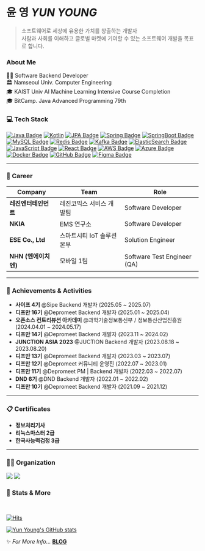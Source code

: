 # 윤 영 *YUN YOUNG*

> 소프트웨어로 세상에 유용한 가치를 창출하는 개발자 <br>
> 사람과 사회를 이해하고 글로벌 마켓에 기여할 수 있는 소프트웨어 개발을 목표로 합니다.



### About Me
🧑‍💻 Software Backend Developer  
🏛 Namseoul Univ. Computer Engineering
<br>
🎓 KAIST Univ AI Machine Learning Intensive Course Completion
<br>
🎓 BitCamp. Java Advanced Programming 79th
<br>



### 💻 Tech Stack
[![Java Badge](https://img.shields.io/badge/Java-007396?style=flat-square&logo=Java&logoColor=white)](https://www.java.com/)
[![Kotlin](https://img.shields.io/badge/Kotlin-7F52FF?style=flat-square&logo=Kotlin&logoColor=white)](https://kotlinlang.org/)
[![JPA Badge](https://img.shields.io/badge/JPA-59666C?style=flat-square&logo=Hibernate&logoColor=white)](https://hibernate.org/)
[![Spring Badge](https://img.shields.io/badge/Spring-6DB33F?style=flat-square&logo=Spring&logoColor=white)](https://spring.io/)
[![SpringBoot Badge](https://img.shields.io/badge/SpringBoot-6DB33F?style=flat-square&logo=SpringBoot&logoColor=white)](https://spring.io/projects/spring-boot)
[![MySQL Badge](https://img.shields.io/badge/MySQL-4479A1?style=flat-square&logo=MySQL&logoColor=white)](https://www.mysql.com/)
[![Redis Badge](https://img.shields.io/badge/Redis-DC382D?style=flat-square&logo=Redis&logoColor=white)](https://redis.io/)
[![Kafka Badge](https://img.shields.io/badge/Apache%20Kafka-231F20?style=flat-square&logo=Apache-Kafka&logoColor=white)](https://kafka.apache.org/)
[![ElasticSearch Badge](https://img.shields.io/badge/ElasticSearch-005571?style=flat-square&logo=ElasticSearch&logoColor=white)](https://www.elastic.co/)
[![JavaScript Badge](https://img.shields.io/badge/JavaScript-F7DF1E?style=flat-square&logo=JavaScript&logoColor=black)](https://javascript.info/)
[![React Badge](https://img.shields.io/badge/React-61DAFB?style=flat-square&logo=React&logoColor=black)](https://reactjs.org/)
[![AWS Badge](https://img.shields.io/badge/Amazon%20AWS-232F3E?style=flat-square&logo=amazon-aws&logoColor=white)](https://aws.amazon.com/)
[![Azure Badge](https://img.shields.io/badge/Microsoft%20Azure-0078D4?style=flat-square&logo=microsoft-azure&logoColor=white)](https://azure.microsoft.com/)
[![Docker Badge](https://img.shields.io/badge/Docker-2496ED?style=flat-square&logo=Docker&logoColor=white)](https://www.docker.com/)
[![GitHub Badge](https://img.shields.io/badge/GitHub-181717?style=flat-square&logo=GitHub&logoColor=white)](https://github.com/)
[![Figma Badge](https://img.shields.io/badge/Figma-F24E1E?style=flat-square&logo=Figma&logoColor=white)](https://www.figma.com/)


---

### 💼 Career
| **Company**              | **Team**                         | **Role**                         |
|--------------------------|----------------------------------|----------------------------------|
| **레진엔터테인먼트**          | 레진코믹스 서비스 개발팀               | Software Developer               | 
| **NKIA**                 | EMS 연구소                         | Software Developer               | 
| **ESE Co., Ltd**         | 스마트시티 IoT 솔루션 본부             | Solution Engineer       | 
| **NHN (엔에이치엔)**        | 모바일 1팀                         | Software Test Engineer (QA)  | 

---

### 🏅 Achievements & Activities
- **사이프 4기** @Sipe  Backend 개발자 (2025.05 ~ 2025.07) 
- **디프만 16기** @Depromeet  Backend 개발자 (2025.01 ~ 2025.04) 
- **오픈소스 컨트리뷰션 아카데미** @과학기술정보통신부 / 정보통신산업진흥원 (2024.04.01 ~ 2024.05.17)
- **디프만 14기** @Depromeet  Backend 개발자 (2023.11 ~ 2024.02) 
- **JUNCTION ASIA 2023** @JUCTION Backend 개발자 (2023.08.18 ~ 2023.08.20)
- **디프만 13기** @Depromeet  Backend 개발자 (2023.03 ~ 2023.07) 
- **디프만 12기** @Depromeet  커뮤니티 운영진 (2022.07 ~ 2023.01) 
- **디프만 11기** @Depromeet  PM | Backend 개발자 (2022.03 ~ 2022.07)
- **DND 6기** @DND  Backend 개발자 (2022.01 ~ 2022.02) 
- **디프만 10기** @Depromeet  Backend 개발자 (2021.09 ~ 2021.12)

---

### 📋 Certificates
- **정보처리기사**
- **리눅스마스터 2급**
- **한국사능력검정 3급**

---

### 🧑‍💻 Organization
<a href="https://depromeet.com"><img src="https://img.shields.io/badge/Depromeet-003D7D?style=flat-square"></a>
<a href="https://dnd.ac"><img src="https://img.shields.io/badge/DND-FF7300?style=flat-square"></a>



### 🌟 Stats & More

<br>

[![Hits](https://hits.seeyoufarm.com/api/count/incr/badge.svg?url=https%3A%2F%2Fgithub.com%2Fyunyoung1819&count_bg=%2379C83D&title_bg=%23555555&icon=&icon_color=%23E7E7E7&title=hits&edge_flat=false)](https://hits.seeyoufarm.com)

<div>

[![Yun Young's GitHub stats](https://github-readme-stats.vercel.app/api?username=yunyoung1819&show_icon=true)](https://github.com/anuraghazra/github-readme-stats)  ﻿

</div>




✨ *For More Info...* **[BLOG](https://yunyoung1819.tistory.com/)**
  
